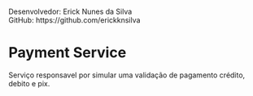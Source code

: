 <br>
Desenvolvedor: Erick Nunes da Silva 
<br>
GitHub: https://github.com/erickknsilva

# Payment Service

Serviço responsavel por simular uma validação de pagamento crédito, debito e pix.
